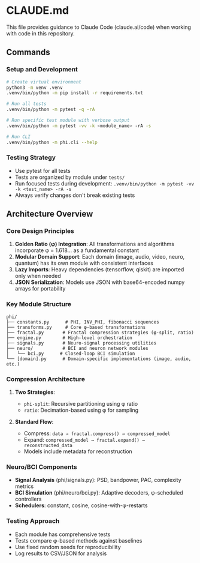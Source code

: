 # CLAUDE.md

This file provides guidance to Claude Code (claude.ai/code) when working with code in this repository.

## Commands

### Setup and Development
```bash
# Create virtual environment
python3 -m venv .venv
.venv/bin/python -m pip install -r requirements.txt

# Run all tests
.venv/bin/python -m pytest -q -rA

# Run specific test module with verbose output
.venv/bin/python -m pytest -vv -k <module_name> -rA -s

# Run CLI
.venv/bin/python -m phi.cli --help
```

### Testing Strategy
- Use pytest for all tests
- Tests are organized by module under `tests/`
- Run focused tests during development: `.venv/bin/python -m pytest -vv -k <test_name> -rA -s`
- Always verify changes don't break existing tests

## Architecture Overview

### Core Design Principles
1. **Golden Ratio (φ) Integration**: All transformations and algorithms incorporate φ = 1.618... as a fundamental constant
2. **Modular Domain Support**: Each domain (image, audio, video, neuro, quantum) has its own module with consistent interfaces
3. **Lazy Imports**: Heavy dependencies (tensorflow, qiskit) are imported only when needed
4. **JSON Serialization**: Models use JSON with base64-encoded numpy arrays for portability

### Key Module Structure
```
phi/
├── constants.py      # PHI, INV_PHI, fibonacci sequences
├── transforms.py     # Core φ-based transformations
├── fractal.py       # Fractal compression strategies (φ-split, ratio)
├── engine.py        # High-level orchestration
├── signals.py       # Neuro-signal processing utilities
├── neuro/           # BCI and neuron network modules
│   └── bci.py      # Closed-loop BCI simulation
└── [domain].py      # Domain-specific implementations (image, audio, etc.)
```

### Compression Architecture
1. **Two Strategies**:
   - `phi-split`: Recursive partitioning using φ ratio
   - `ratio`: Decimation-based using φ for sampling

2. **Standard Flow**:
   - Compress: `data → fractal.compress() → compressed_model`
   - Expand: `compressed_model → fractal.expand() → reconstructed_data`
   - Models include metadata for reconstruction

### Neuro/BCI Components
- **Signal Analysis** (phi/signals.py): PSD, bandpower, PAC, complexity metrics
- **BCI Simulation** (phi/neuro/bci.py): Adaptive decoders, φ-scheduled controllers
- **Schedulers**: constant, cosine, cosine-with-φ-restarts

### Testing Approach
- Each module has comprehensive tests
- Tests compare φ-based methods against baselines
- Use fixed random seeds for reproducibility
- Log results to CSV/JSON for analysis